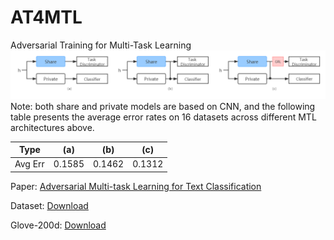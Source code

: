 # AT4MTL
Adversarial Training for Multi-Task Learning
![at4mtl](img/at4mtl.png)
Note: 
both share and private models are based on CNN, and the following table presents the average error rates on 16 datasets across different MTL architectures above.

| Type | (a) | (b) | (c) |
| ---- | ---- | ---- | ---- |
| Avg Err | 0.1585 | 0.1462 | 0.1312 |

Paper: [Adversarial Multi-task Learning for Text Classification](https://www.aclweb.org/anthology/P17-1001.pdf)

Dataset: [Download](https://pan.baidu.com/s/1c2L6vdA)

Glove-200d: [Download](https://nlp.stanford.edu/projects/glove/)
